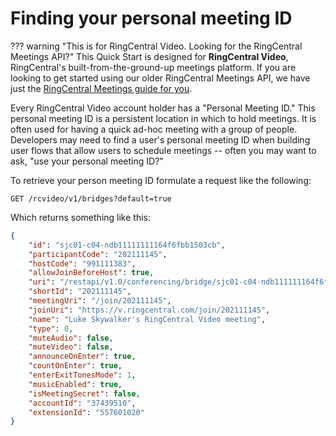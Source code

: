 # Finding your personal meeting ID

??? warning "This is for RingCentral Video. Looking for the RingCentral Meetings API?"
     This Quick Start is designed for **RingCentral Video**, RingCentral's built-from-the-ground-up meetings platform. If you are looking to get started using our older RingCentral Meetings API, we have just the [RingCentral Meetings guide for you](../../rcm/create-meeting/). 

Every RingCentral Video account holder has a "Personal Meeting ID." This personal meeting ID is a persistent location in which to hold meetings. It is often used for having a quick ad-hoc meeting with a group of people. Developers may need to find a user's personal meeting ID when building user flows that allow users to schedule meetings -- often you may want to ask, "use your personal meeting ID?"

To retrieve your person meeting ID formulate a request like the following:

    GET /rcvideo/v1/bridges?default=true

Which returns something like this:

```json
{
    "id": "sjc01-c04-ndb11111111164f6fbb1503cb",
    "participantCode": "202111145",
    "hostCode": "991111383",
    "allowJoinBeforeHost": true,
    "uri": "/restapi/v1.0/conferencing/bridge/sjc01-c04-ndb111111164f6fbb1503cb",
    "shortId": "202111145",
    "meetingUri": "/join/202111145",
    "joinUri": "https://v.ringcentral.com/join/202111145",
    "name": "Luke Skywalker's RingCentral Video meeting",
    "type": 0,
    "muteAudio": false,
    "muteVideo": false,
    "announceOnEnter": true,
    "countOnEnter": true,
    "enterExitTonesMode": 1,
    "musicEnabled": true,
    "isMeetingSecret": false,
    "accountId": "37439510",
    "extensionId": "557601020"
}
```